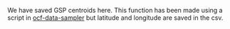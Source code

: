 We have saved GSP centroids here.
This function has been made using a script in [ocf-data-sampler](https://github.com/openclimatefix/ocf-data-sampler/blob/main/scripts/download_gsp_location_data.py)
but latitude and longitude are saved in the csv.
